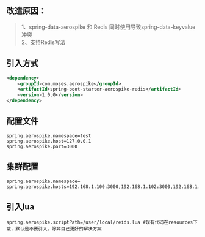 ## 改造原因：

> 1、spring-data-aerospike 和 Redis 同时使用导致spring-data-keyvalue冲突<br/>
> 2、支持Redis写法

## 引入方式
  ```xml
  <dependency>
      <groupId>com.moses.aerospike</groupId>
      <artifactId>spring-boot-starter-aerospike-redis</artifactId>
      <version>1.0.0</version>
  </dependency>
  ```
  
## 配置文件
```properties
spring.aerospike.namespace=test
spring.aerospike.host=127.0.0.1
spring.aerospike.port=3000
```

## 集群配置
```properties
spring.aerospike.namespace=
spring.aerospike.hosts=192.168.1.100:3000,192.168.1.102:3000,192.168.1.102:3000
```

## 引入lua
```properties
spring.aerospike.scriptPath=/user/local/reids.lua #现有代码在resources下载，默认是不要引入，除非自己更好的解决方案
```
